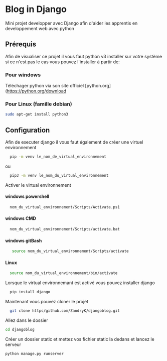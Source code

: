 # Blog in Django 
Mini projet developper avec Django afin d'aider les apprentis en developpement web avec python
## Prérequis
Afin de visualiser ce projet il vous faut python v3 installer sur votre système si ce n'est pas le cas vous pouvez l'installer à partir de:
### Pour windows
Téléchager python via son site officiel [python.org](https://python.org/download
### Pour Linux (famille debian)
```.sh
sudo apt-get install python3
```
## Configuration
Afin de executer django il vous faut également de créer une virtuel environnement
```.sh
  pip -m venv le_nom_de_virtual_environnement
```
ou
```.sh
  pip3 -m venv le_nom_du_virtual_environnement
```
Activer le virtual environnement
#### windows powershell
```.sh
  nom_du_virtual_environnement/Scripts/Activate.ps1
```
#### windows CMD
```.sh
  nom_du_virtual_environnement/Scripts/activate.bat
```
#### windows gitBash
```.sh
   source nom_du_virtual_environnement/Scripts/activate
```
#### Linux
```.sh
  source nom_du_virtual_environnement/bin/activate
```
Lorsque le virtual environnemant est activé vous pouvez installer django
```.sh
  pip install django
```
Maintenant vous pouvez cloner le projet
```.sh
  git clone https/github.com/ZandryK/djangoblog.git
```
Allez dans le dossier
```.sh
cd djangoblog
```
Créer un dossier static et mettez vos fichier static la dedans et lancez le serveur
```.sh
python manage.py runserver
```
